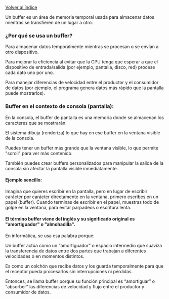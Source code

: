 [Volver al índice](../../../README.md)

Un buffer es un área de memoria temporal usada para almacenar datos mientras se transfieren de un lugar a otro.

### ¿Por qué se usa un buffer?

Para almacenar datos temporalmente mientras se procesan o se envían a otro dispositivo.

Para mejorar la eficiencia al evitar que la CPU tenga que esperar a que el dispositivo de entrada/salida (por ejemplo, pantalla, disco, red) procese cada dato uno por uno.

Para manejar diferencias de velocidad entre el productor y el consumidor de datos (por ejemplo, el programa genera datos más rápido que la pantalla puede mostrarlos).

### Buffer en el contexto de consola (pantalla):

En la consola, el buffer de pantalla es una memoria donde se almacenan los caracteres que se mostrarán.

El sistema dibuja (renderiza) lo que hay en ese buffer en la ventana visible de la consola.

Puedes tener un buffer más grande que la ventana visible, lo que permite "scroll" para ver más contenido.

También puedes crear buffers personalizados para manipular la salida de la consola sin afectar la pantalla visible inmediatamente.

#### Ejemplo sencillo:

Imagina que quieres escribir en la pantalla, pero en lugar de escribir carácter por carácter directamente en la ventana, primero escribes en un papel (buffer). Cuando terminas de escribir en el papel, muestras todo de golpe en la ventana, para evitar parpadeos o escritura lenta.

#### El término buffer viene del inglés y su significado original es "amortiguador" o "almohadilla".

En informática, se usa esa palabra porque:

Un buffer actúa como un “amortiguador” o espacio intermedio que suaviza la transferencia de datos entre dos partes que trabajan a diferentes velocidades o en momentos distintos.

Es como un colchón que recibe datos y los guarda temporalmente para que el receptor pueda procesarlos sin interrupciones ni pérdidas.

Entonces, se llama buffer porque su función principal es “amortiguar” o “absorber” las diferencias de velocidad y flujo entre el productor y consumidor de datos.